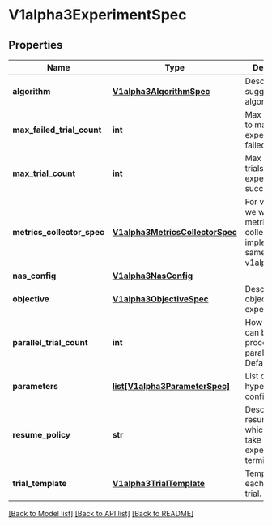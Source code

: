 # V1alpha3ExperimentSpec

## Properties
Name | Type | Description | Notes
------------ | ------------- | ------------- | -------------
**algorithm** | [**V1alpha3AlgorithmSpec**](V1alpha3AlgorithmSpec.md) | Describes the suggestion algorithm. | [optional] 
**max_failed_trial_count** | **int** | Max failed trials to mark experiment as failed. | [optional] 
**max_trial_count** | **int** | Max completed trials to mark experiment as succeeded | [optional] 
**metrics_collector_spec** | [**V1alpha3MetricsCollectorSpec**](V1alpha3MetricsCollectorSpec.md) | For v1alpha3 we will keep the metrics collector implementation same as v1alpha1. | [optional] 
**nas_config** | [**V1alpha3NasConfig**](V1alpha3NasConfig.md) |  | [optional] 
**objective** | [**V1alpha3ObjectiveSpec**](V1alpha3ObjectiveSpec.md) | Describes the objective of the experiment. | [optional] 
**parallel_trial_count** | **int** | How many trials can be processed in parallel. Defaults to 3 | [optional] 
**parameters** | [**list[V1alpha3ParameterSpec]**](V1alpha3ParameterSpec.md) | List of hyperparameter configurations. | [optional] 
**resume_policy** | **str** | Describes resuming policy which usually take effect after experiment terminated. | [optional] 
**trial_template** | [**V1alpha3TrialTemplate**](V1alpha3TrialTemplate.md) | Template for each run of the trial. | [optional] 

[[Back to Model list]](../README.md#documentation-for-models) [[Back to API list]](../README.md#documentation-for-api-endpoints) [[Back to README]](../README.md)


